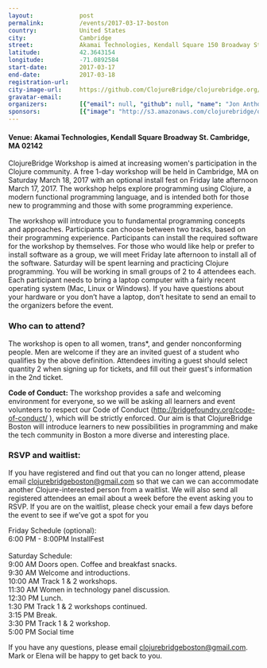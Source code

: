 ```yaml
---
layout:             post
permalink:          /events/2017-03-17-boston
country:            United States
city:               Cambridge
street:             Akamai Technologies, Kendall Square 150 Broadway St.
latitude:           42.3643154
longitude:          -71.0892584
start-date:         2017-03-17
end-date:           2017-03-18
registration-url:
city-image-url:     https://github.com/ClojureBridge/clojurebridge.org/raw/master/app/assets/images/events/boston.jpg
gravatar-email:
organizers:         [{"email": null, "github": null, "name": "Jon Anthony", "twitter": null}, {"email": null, "github": "elenam", "name": "Elena Machkasova", "twitter": "elenam_clj"}, {"email": null, "github": null, "name": "Katherine Paras", "twitter": "kit_paras"}, {"email": null, "github": null, "name": "Ed Sumitra", "twitter": "ed_sumitra"}, {"email": "mark.champine@gmail.com", "github": "mchampine", "name": "Mark Champine", "twitter": "mchampine"}]
sponsors:           [{"image": "http://s3.amazonaws.com/clojurebridge/original/188/74f36b76-e98e-11e6-9117-8e1caa79a678.png?1486413679", "name": "Akamai", "url": "https://www.akamai.com/"}, {"image": "http://s3.amazonaws.com/clojurebridge/original/189/017b0a50-ecb8-11e6-9234-83f60425a29d.jpeg?1486441698", "name": "Crimson Hexagon", "url": "https://www.crimsonhexagon.com/"}, {"image": "http://s3.amazonaws.com/clojurebridge/original/199/sonian.png?1489522964", "name": "Sonian, Inc.", "url": "http://www.sonian.com/"}]
---
```


#### Venue: Akamai Technologies, Kendall Square Broadway St. Cambridge, MA 02142

ClojureBridge Workshop is aimed at increasing women's participation in the Clojure community. A free 1-day workshop will be held in Cambridge, MA on Saturday March 18, 2017 with an optional install fest on Friday late afternoon March 17, 2017. The workshop helps explore programming using Clojure, a modern functional programming language, and is intended both for those new to programming and those with some programming experience.

The workshop will introduce you to fundamental programming concepts and approaches. Participants can choose between two tracks, based on their programming experience. Participants can install the required software for the workshop by themselves. For those who would like help or prefer to install software as a group, we will meet Friday late afternoon to install all of the software. Saturday will be spent learning and practicing Clojure programming. You will be working in small groups of 2 to 4 attendees each. Each participant needs to bring a laptop computer with a fairly recent operating system (Mac, Linux or Windows). If you have questions about your hardware or you don’t have a laptop, don’t hesitate to send an email to the organizers before the event.


### Who can to attend?

The workshop is open to all women, trans*, and gender nonconforming people. Men are welcome if they are an invited guest of a student who qualifies by the above definition. Attendees inviting a guest should select quantity 2 when signing up for tickets, and fill out their guest's information in the 2nd ticket.

**Code of Conduct:** The workshop provides a safe and welcoming environment for everyone, so we will be asking all learners and event volunteers to respect our Code of Conduct (http://bridgefoundry.org/code-of-conduct/ ), which will be strictly enforced. Our aim is that ClojureBridge Boston will introduce learners to new possibilities in programming and make the tech community in Boston a more diverse and interesting place.

### RSVP and waitlist:

If you have registered and find out that you can no longer attend, please email clojurebridgeboston@gmail.com so that we can we can accommodate another Clojure-interested person from a waitlist. We will also send all registered attendees an email about a week before the event asking you to RSVP. If you are on the waitlist, please check your email a few days before the event to see if we’ve got a spot for you

Friday Schedule (optional):<br/>
6:00 PM - 8:00PM InstallFest<br/>
<br/>
Saturday Schedule:<br/>
9:00 AM Doors open. Coffee and breakfast snacks.<br/>
9:30 AM Welcome and introductions.<br/>
10:00 AM Track 1 & 2 workshops.<br/>
11:30 AM Women in technology panel discussion.<br/>
12:30 PM Lunch.<br/>
1:30 PM Track 1 & 2 workshops continued.<br/>
3:15 PM Break.<br/>
3:30 PM Track 1 & 2 workshop.<br/>
5:00 PM Social time<br/>

If you have any questions, please email clojurebridgeboston@gmail.com. Mark or Elena will be happy to get back to you.
